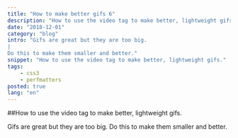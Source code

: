 ```yaml
---
title: "How to make better gifs 6"
description: "How to use the video tag to make better, lightweight gifs."
date: "2018-12-01"
category: "blog"
intro: "Gifs are great but they are too big.
|
Do this to make them smaller and better."
snippet: "How to use the video tag to make better, lightweight gifs."
tags:
    - css3
    - perfmatters
posted: true
lang: "en"
---
```


##How to use the video tag to make better, lightweight gifs.

Gifs are great but they are too big. Do this to make them smaller and better.